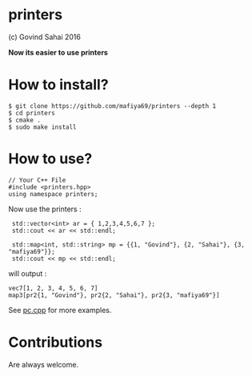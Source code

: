 # printers
(c) Govind Sahai 2016

**Now its easier to use printers**
# How to install?

    $ git clone https://github.com/mafiya69/printers --depth 1
    $ cd printers
    $ cmake .
    $ sudo make install
    
# How to use?

    // Your C++ File
    #include <printers.hpp>
    using namespace printers;
    
Now use the printers : 
```
 std::vector<int> ar = { 1,2,3,4,5,6,7 };
 std::cout << ar << std::endl;
 
 std::map<int, std::string> mp = {{1, "Govind"}, {2, "Sahai"}, {3, "mafiya69"}};
 std::cout << mp << std::endl;
```
will output : 
```
vec7[1, 2, 3, 4, 5, 6, 7] 
map3[pr2{1, "Govind"}, pr2{2, "Sahai"}, pr2{3, "mafiya69"}] 
```

See [pc.cpp](https://github.com/mafiya69/printers/blob/master/pc.cpp) for more examples.

# Contributions 
Are always welcome.
  
